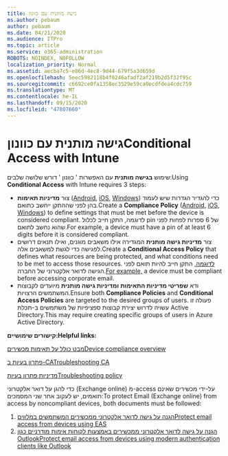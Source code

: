 ```yaml
---
title: גישה מותנית עם כוונון
ms.author: pebaum
author: pebaum
ms.date: 04/21/2020
ms.audience: ITPro
ms.topic: article
ms.service: o365-administration
ROBOTS: NOINDEX, NOFOLLOW
localization_priority: Normal
ms.assetid: aecba7c5-e86d-4ec8-9d44-679f5a3d659d
ms.openlocfilehash: 5eec5982118b4f0246afadf2af219b2d5f32f95c
ms.sourcegitcommit: c6692ce0fa1358ec3529e59ca0ecdfdea4cdc759
ms.translationtype: MT
ms.contentlocale: he-IL
ms.lasthandoff: 09/15/2020
ms.locfileid: "47807660"
---
```

# <a name="conditional-access-with-intune"></a><span data-ttu-id="e39ba-102">גישה מותנית עם כוונון</span><span class="sxs-lookup"><span data-stu-id="e39ba-102">Conditional Access with Intune</span></span>

<span data-ttu-id="e39ba-103">שימוש  **בגישה מותנית**  עם האפשרות ' כוונון ' דורש שלושה שלבים:</span><span class="sxs-lookup"><span data-stu-id="e39ba-103">Using  **Conditional Access**  with Intune requires 3 steps:</span></span>

- <span data-ttu-id="e39ba-104">צור  **מדיניות תאימות**  ([Android](https://docs.microsoft.com/intune/compliance-policy-create-android),  [iOS](https://docs.microsoft.com/intune/compliance-policy-create-ios),  [Windows](https://docs.microsoft.com//intune/compliance-policy-create-windows)) כדי להגדיר הגדרות שיש לעמוד בהן לפני שההתקן ייחשב כתואם.</span><span class="sxs-lookup"><span data-stu-id="e39ba-104">Create a  **Compliance Policy**  ([Android](https://docs.microsoft.com/intune/compliance-policy-create-android),  [iOS](https://docs.microsoft.com/intune/compliance-policy-create-ios),  [Windows](https://docs.microsoft.com//intune/compliance-policy-create-windows)) to define settings that must be met before the device is considered compliant.</span></span> <span data-ttu-id="e39ba-105">לדוגמה, התקן חייב לכלול pin של 6 ספרות לפחות לפני שהוא נחשב לתואם.</span><span class="sxs-lookup"><span data-stu-id="e39ba-105">For example, a device must have a pin of at least 6 digits before it is considered compliant.</span></span>
- <span data-ttu-id="e39ba-106">צור **מדיניות גישה מותנית**  המגדירה אילו משאבים מוגנים, ואילו תנאים דרושים לפגישה כדי לגשת למשאבים אלה.</span><span class="sxs-lookup"><span data-stu-id="e39ba-106">Create a **Conditional Access Policy**  that defines what resources are being protected, and what conditions need to be met to access those resources.</span></span>  <span data-ttu-id="e39ba-107">[לדוגמה,](https://docs.microsoft.com/intune/tutorial-protect-email-on-unmanaged-devices#create-conditional-access-policies)  התקן חייב להיות תואם לפני הגישה לדואר אלקטרוני של החברה.</span><span class="sxs-lookup"><span data-stu-id="e39ba-107">[For example,](https://docs.microsoft.com/intune/tutorial-protect-email-on-unmanaged-devices#create-conditional-access-policies)  a device must be compliant before accessing corporate email.</span></span>
- <span data-ttu-id="e39ba-108">ודא **שפריטי מדיניות התאימות**  **ומדיניות גישה מותנית**  מיועדים לקבוצות המשתמשים הרצויות.</span><span class="sxs-lookup"><span data-stu-id="e39ba-108">Ensure both **Compliance Policies**  and  **Conditional Access Policies**  are targeted to the desired groups of users.</span></span> <span data-ttu-id="e39ba-109">פעולה זו עשויה לדרוש יצירת קבוצות ספציפיות של משתמשים ב-תכלת Active Directory.</span><span class="sxs-lookup"><span data-stu-id="e39ba-109">This may require creating specific groups of users in Azure Active Directory.</span></span>

<span data-ttu-id="e39ba-110">**קישורים שימושיים:**</span><span class="sxs-lookup"><span data-stu-id="e39ba-110">**Helpful links:**</span></span>

[<span data-ttu-id="e39ba-111">מבט כולל על תאימות מכשירים</span><span class="sxs-lookup"><span data-stu-id="e39ba-111">Device compliance overview</span></span>](https://docs.microsoft.com/intune/device-compliance-get-started)

[<span data-ttu-id="e39ba-112">פתרון בעיות ב-CA</span><span class="sxs-lookup"><span data-stu-id="e39ba-112">Troubleshooting CA</span></span>](https://docs.microsoft.com/intune/troubleshoot-conditional-access)

[<span data-ttu-id="e39ba-113">מדיניות פתרון בעיות</span><span class="sxs-lookup"><span data-stu-id="e39ba-113">Troubleshooting policy</span></span>](https://docs.microsoft.com/intune/troubleshoot-policies-in-microsoft-intune)

<span data-ttu-id="e39ba-114">כדי להגן על דואר אלקטרוני (Exchange online) מ-access על-ידי מכשירים שאינם תואמים, יש לעקוב אחר שני המסמכים:</span><span class="sxs-lookup"><span data-stu-id="e39ba-114">To protect Email (Exchange online) from access by noncompliant devices, both documents must be followed:</span></span>

1. [<span data-ttu-id="e39ba-115">הגנה על גישה לדואר אלקטרוני ממכשירים המשתמשים במלווים</span><span class="sxs-lookup"><span data-stu-id="e39ba-115">Protect email access from devices using EAS</span></span>](https://docs.microsoft.com/intune/tutorial-protect-email-on-unmanaged-devices)
2. [<span data-ttu-id="e39ba-116">הגנה על גישה לדואר אלקטרוני ממכשירים באמצעות לקוחות אימות מודרניים כגון Outlook</span><span class="sxs-lookup"><span data-stu-id="e39ba-116">Protect email access from devices using modern authentication clients like Outlook</span></span>](https://docs.microsoft.com/intune/tutorial-protect-email-on-enrolled-devices)